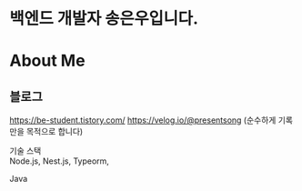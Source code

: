 # 백엔드 개발자 송은우입니다.

# About Me
## 블로그
https://be-student.tistory.com/
https://velog.io/@presentsong (순수하게 기록만을 목적으로 합니다)

기술 스택<br/>
Node.js, Nest.js, Typeorm,

Java
